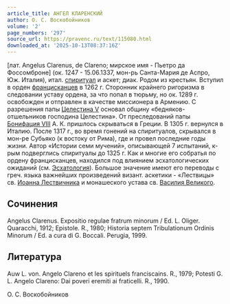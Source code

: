 ```yaml
---
article_title: АНГЕЛ КЛАРЕНСКИЙ
author: О. С. Воскобойников
volume: '2'
page_numbers: '297'
source_url: https://pravenc.ru/text/115080.html
downloaded_at: '2025-10-13T08:37:16Z'
---
```


[лат. Angelus Clarenus, de Clareno; мирское имя - Пьетро да Фоссомброне] (ок. 1247 - 15.06.1337, мон-рь Санта-Мария де Аспро, Юж. Италия), итал. [спиритуал](https://pravenc.ru/text/спиритуал.html) и аскет; диак. Родом из крестьян. Вступил в орден [францисканцев](https://pravenc.ru/text/францисканцы.html) в 1262 г. Сторонник крайнего ригоризма в следовании уставу ордена, за что попал в тюрьму, но ок. 1289 г. освобожден и отправлен в качестве миссионера в Армению. С разрешения папы [Целестина V](<https://pravenc.ru/text/Целестин V.html>) основал общину «бедняков-отшельников господина Целестина». От преследований папы [Бонифация VIII](<https://pravenc.ru/text/Бонифаций VIII.html>) А. К. пришлось скрываться в Греции. В 1305 г. вернулся в Италию. После 1317 г., во время гонений на спиритуалов, скрывался в мон-ре Субьяко (к востоку от Рима), где и провел последние годы жизни. Автор «Истории семи мучений», описывающей 7 испытаний, к-рым подверглись спиритуалы до 1325 г. Как и многие его собратья по ордену францисканцев, находился под влиянием эсхатологических ожиданий (см. [Эсхатология](https://pravenc.ru/text/Эсхатология.html)). Большое значение имеют его переводы с греч. языка важнейших произведений визант. аскетики - «Лествицы» св. [Иоанна Лествичника](<https://pravenc.ru/text/Иоанн Лествичник.html>) и монашеского устава св. [Василия Великого](<https://pravenc.ru/text/ВАСИЛИЙ ВЕЛИКИЙ.html>).

## Сочинения

Angelus Clarenus. Expositio regulae fratrum minorum / Ed. L. Oliger. Quaracchi, 1912; Epistole. R., 1980; Historia septem Tribulationum Ordinis Minorum / Ed. a cura di G. Boccali. Perugia, 1999.

## Литература

Auw L. von. Angelo Clareno et les spirituels franciscains. R., 1979; Potesti G. L. Angelo Clareno: Dai poveri eremiti ai fraticelli. R., 1990.

О. С. Воскобойников
